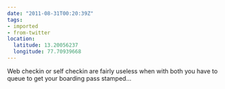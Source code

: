 ```yaml
---
date: "2011-08-31T00:20:39Z"
tags:
- imported
- from-twitter
location:
  latitude: 13.20056237
  longitude: 77.70939668
---
```

Web checkin or self checkin are fairly useless when with both you have to queue to get your boarding pass stamped…
